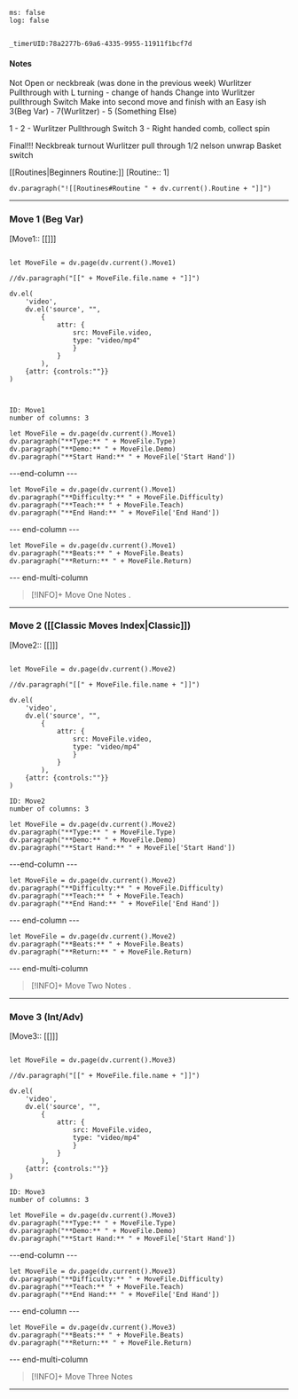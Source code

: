 ```timer
ms: false
log: false


_timerUID:78a2277b-69a6-4335-9955-11911f1bcf7d
```

#### Notes
Not Open or neckbreak (was done in the previous week)
Wurlitzer Pullthrough with L turning - change of hands
Change into Wurlitzer pullthrough Switch
Make into second move
and finish with an Easy ish
3(Beg Var) - 7(Wurlitzer) - 5 (Something Else)

1 - 
2 - Wurlitzer Pullthrough Switch
3 - Right handed comb, collect spin

Final!!!
Neckbreak turnout
Wurlitzer pull through 1/2 nelson unwrap
Basket switch 


[[Routines|Beginners Routine:]] [Routine:: 1]
```dataviewjs
dv.paragraph("![[Routines#Routine " + dv.current().Routine + "]]")

```

---
### Move 1 (Beg Var)
[Move1:: [[]]]

```dataviewjs

let MoveFile = dv.page(dv.current().Move1)

//dv.paragraph("[[" + MoveFile.file.name + "]]")

dv.el(
	'video',
	dv.el('source', "",
		{
			attr: { 
				src: MoveFile.video,
				type: "video/mp4"
				}
			}
		),
	{attr: {controls:""}}
)



```


```multi-column-start
ID: Move1
number of columns: 3
```

```dataviewjs
let MoveFile = dv.page(dv.current().Move1)
dv.paragraph("**Type:** " + MoveFile.Type)
dv.paragraph("**Demo:** " + MoveFile.Demo)
dv.paragraph("**Start Hand:** " + MoveFile['Start Hand'])

```

---end-column ---

```dataviewjs
let MoveFile = dv.page(dv.current().Move1)
dv.paragraph("**Difficulty:** " + MoveFile.Difficulty)
dv.paragraph("**Teach:** " + MoveFile.Teach)
dv.paragraph("**End Hand:** " + MoveFile['End Hand'])
```

--- end-column ---

```dataviewjs
let MoveFile = dv.page(dv.current().Move1)
dv.paragraph("**Beats:** " + MoveFile.Beats)
dv.paragraph("**Return:** " + MoveFile.Return)
```

--- end-multi-column 

> [!INFO]+ Move One Notes
> .

---


### Move 2 ([[Classic Moves Index|Classic]])

[Move2:: [[]]]


```dataviewjs

let MoveFile = dv.page(dv.current().Move2)

//dv.paragraph("[[" + MoveFile.file.name + "]]")

dv.el(
	'video',
	dv.el('source', "",
		{
			attr: { 
				src: MoveFile.video,
				type: "video/mp4"
				}
			}
		),
	{attr: {controls:""}}
)

```


```multi-column-start
ID: Move2
number of columns: 3
```

```dataviewjs
let MoveFile = dv.page(dv.current().Move2)
dv.paragraph("**Type:** " + MoveFile.Type)
dv.paragraph("**Demo:** " + MoveFile.Demo)
dv.paragraph("**Start Hand:** " + MoveFile['Start Hand'])

```

---end-column ---

```dataviewjs
let MoveFile = dv.page(dv.current().Move2)
dv.paragraph("**Difficulty:** " + MoveFile.Difficulty)
dv.paragraph("**Teach:** " + MoveFile.Teach)
dv.paragraph("**End Hand:** " + MoveFile['End Hand'])
```

--- end-column ---

```dataviewjs
let MoveFile = dv.page(dv.current().Move2)
dv.paragraph("**Beats:** " + MoveFile.Beats)
dv.paragraph("**Return:** " + MoveFile.Return)
```

--- end-multi-column 

> [!INFO]+ Move Two Notes
> .

---
### Move 3 (Int/Adv)
[Move3:: [[]]]


```dataviewjs

let MoveFile = dv.page(dv.current().Move3)

//dv.paragraph("[[" + MoveFile.file.name + "]]")

dv.el(
	'video',
	dv.el('source', "",
		{
			attr: { 
				src: MoveFile.video,
				type: "video/mp4"
				}
			}
		),
	{attr: {controls:""}}
)

```


```multi-column-start
ID: Move3
number of columns: 3
```

```dataviewjs
let MoveFile = dv.page(dv.current().Move3)
dv.paragraph("**Type:** " + MoveFile.Type)
dv.paragraph("**Demo:** " + MoveFile.Demo)
dv.paragraph("**Start Hand:** " + MoveFile['Start Hand'])

```

---end-column ---

```dataviewjs
let MoveFile = dv.page(dv.current().Move3)
dv.paragraph("**Difficulty:** " + MoveFile.Difficulty)
dv.paragraph("**Teach:** " + MoveFile.Teach)
dv.paragraph("**End Hand:** " + MoveFile['End Hand'])
```

--- end-column ---

```dataviewjs
let MoveFile = dv.page(dv.current().Move3)
dv.paragraph("**Beats:** " + MoveFile.Beats)
dv.paragraph("**Return:** " + MoveFile.Return)
```

--- end-multi-column 

> [!INFO]+ Move Three Notes
> 
---



